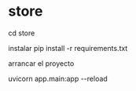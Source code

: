 # store
cd store

instalar
pip install -r requirements.txt

arrancar el proyecto

uvicorn app.main:app --reload
